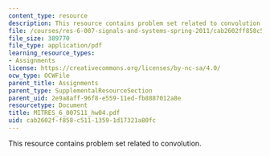 ```yaml
---
content_type: resource
description: This resource contains problem set related to convolution.
file: /courses/res-6-007-signals-and-systems-spring-2011/cab2602ff858c51113591d17321a80fc_MITRES_6_007S11_hw04.pdf
file_size: 389770
file_type: application/pdf
learning_resource_types:
- Assignments
license: https://creativecommons.org/licenses/by-nc-sa/4.0/
ocw_type: OCWFile
parent_title: Assignments
parent_type: SupplementalResourceSection
parent_uid: 2e9a8aff-96f8-e559-11ed-fb8887012a8e
resourcetype: Document
title: MITRES_6_007S11_hw04.pdf
uid: cab2602f-f858-c511-1359-1d17321a80fc
---
```

This resource contains problem set related to convolution.